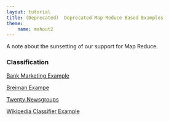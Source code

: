```yaml
---
layout: tutorial
title: (Deprecated)  Deprecated Map Reduce Based Examples
theme:
    name: mahout2
---
```


A note about the sunsetting of our support for Map Reduce.


### Classification

[Bank Marketing Example](classification/bankmarketing-example.html)

[Breiman Exampe](classification/breiman-example.html)

[Twenty Newsgroups](classification/twenty-newsgroups.html)

[Wikipedia Classifier Example](classification/wikipedia-classifier-example.html)